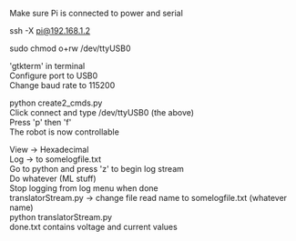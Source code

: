 Make sure Pi is connected to power and serial  

ssh -X pi@192.168.1.2  

sudo chmod o+rw /dev/ttyUSB0  

'gtkterm' in terminal  
Configure port to USB0  
Change baud rate to 115200  


python create2_cmds.py  
Click connect and type /dev/ttyUSB0 (the above)  
Press 'p' then 'f'  
The robot is now controllable  


View -> Hexadecimal  
Log -> to somelogfile.txt  
Go to python and press 'z' to begin log stream  
Do whatever (ML stuff)  
Stop logging from log menu when done  
translatorStream.py -> change file read name to somelogfile.txt (whatever name)  
python translatorStream.py  
done.txt contains voltage and current values  
